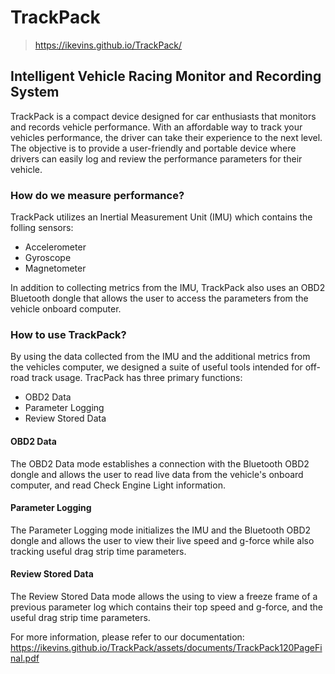 # TrackPack
>https://ikevins.github.io/TrackPack/
## Intelligent Vehicle Racing Monitor and Recording System
TrackPack is a compact device designed for car enthusiasts that monitors and records vehicle performance. With an affordable way to track your vehicles performance, the driver can take their experience to the next level. The objective is to provide a user-friendly and portable device where drivers can easily log and review the performance parameters for their vehicle.

### How do we measure performance?
TrackPack utilizes an Inertial Measurement Unit (IMU) which contains the folling sensors:
- Accelerometer
- Gyroscope
- Magnetometer

In addition to collecting metrics from the IMU, TrackPack also uses an OBD2 Bluetooth dongle that allows the user to access the parameters from the vehicle onboard computer.

### How to use TrackPack?
By using the data collected from the IMU and the additional metrics from the vehicles computer, we designed a suite of useful tools intended for off-road track usage.
TracPack has three primary functions:
- OBD2 Data
- Parameter Logging
- Review Stored Data

#### OBD2 Data
The OBD2 Data mode establishes a connection with the Bluetooth OBD2 dongle and allows the user to read live data from the vehicle's onboard computer, and read Check Engine Light information.
#### Parameter Logging
The Parameter Logging mode initializes the IMU and the Bluetooth OBD2 dongle and allows the user to view their live speed and g-force while also tracking useful drag strip time parameters.
#### Review Stored Data
The Review Stored Data mode allows the using to view a freeze frame of a previous parameter log which contains their top speed and g-force, and the useful drag strip time parameters.

For more information, please refer to our documentation:
https://ikevins.github.io/TrackPack/assets/documents/TrackPack120PageFinal.pdf
